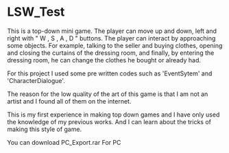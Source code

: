 # LSW_Test

This is a top-down mini game.
The player can move up and down, left and right with " W , S , A , D " buttons.
The player can interact by approaching some objects.
For example, talking to the seller and buying clothes, opening and closing the curtains of the dressing room,
and finally, by entering the dressing room, he can change the clothes he bought or already had.

For this project I used some pre written codes such as 'EventSytem' and 'CharacterDialogue'.

The reason for the low quality of the art of this game is that I am not an artist and I found all of them on the internet.

This is my first experience in making top down games and I have only used the knowledge of my previous works.
And I can learn about the tricks of making this style of game.

You can download PC_Export.rar For PC



